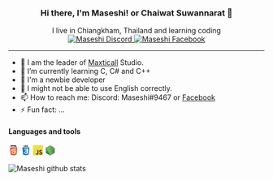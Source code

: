 <h3 align="center">Hi there, I'm Maseshi! or Chaiwat Suwannarat 👋</h3>
<p align='center'>
  I live in Chiangkham, Thailand and learning coding
  <br/>
  <a href="https://discord.gg/7B52BTf">
    <img alt="Maseshi Discord" width="21px" src="https://raw.githubusercontent.com/anuraghazra/anuraghazra/master/assets/discord-round.svg" />
  </a>
  <a href="https://www.facebook.com/ChaiwatSuwannarat">
    <img alt="Maseshi Facebook" width="21px" src="https://www.easysends.com/images/editor/facebook-512.png" />
  </a>
<p/>

---

- 👑 I am the leader of [Maxticall](https://maxticall.web.app) Studio.
- 🌱 I’m currently learning C, C# and C++
- 📖 I'm a newbie developer
- 💬 I might not be able to use English correctly.
- 📫 How to reach me: Discord: Maseshi#9467 or [Facebook](https://www.facebook.com/ChaiwatSuwannarat)
- ⚡ Fun fact: ...

#### Languages and tools
<code><img height="20" src="https://raw.githubusercontent.com/github/explore/80688e429a7d4ef2fca1e82350fe8e3517d3494d/topics/html/html.png" /></code>
<code><img height="20" src="https://raw.githubusercontent.com/github/explore/5c058a388828bb5fde0bcafd4bc867b5bb3f26f3/topics/css/css.png" /></code>
<code><img height="20" src="https://raw.githubusercontent.com/github/explore/80688e429a7d4ef2fca1e82350fe8e3517d3494d/topics/javascript/javascript.png" /></code>
<code><img height="20" src="https://raw.githubusercontent.com/github/explore/80688e429a7d4ef2fca1e82350fe8e3517d3494d/topics/nodejs/nodejs.png" /></code>

![Maseshi github stats](https://github-readme-stats.vercel.app/api?username=Maseshi&show_icons=true)
